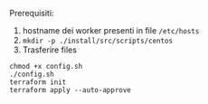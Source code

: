 

Prerequisiti: 
1. hostname dei worker presenti in file `/etc/hosts`
2. `mkdir -p ./install/src/scripts/centos`
3. Trasferire files

```
chmod +x config.sh
./config.sh
terraform init
terraform apply --auto-approve
```